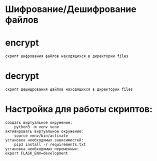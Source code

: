 Шифрование/Дешифрование файлов
==========

encrypt
==========
	скрипт шифрования файлов находящихся в директории files

decrypt 
==========
	скрипт дешифрования файлов находящихся в директории files

Настройка для работы скриптов:
==========
	создать виртуальное окружение:
		python3 -m venv venv
	активировать виртуальное окружение:
		source venv/bin/activate
	установка необходимых зависимостей:
		pip3 install -r requirements.txt
	установка необходимых переменных:
	export FLASK_ENV=development

